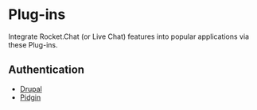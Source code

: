 # Plug-ins

Integrate Rocket.Chat (or Live Chat) features into popular applications via these Plug-ins.

## Authentication

- [Drupal](https://rocket.chat/docs/administrator-guides/plug-ins/drupal/)
- [Pidgin](https://rocket.chat/docs/administrator-guides/plug-ins/pidgin/)
